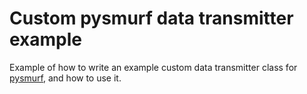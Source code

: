 # Custom pysmurf data transmitter example

Example of how to write an example custom data transmitter class for [pysmurf](https://github.com/slaclab/pysmurf), and how to use it.
